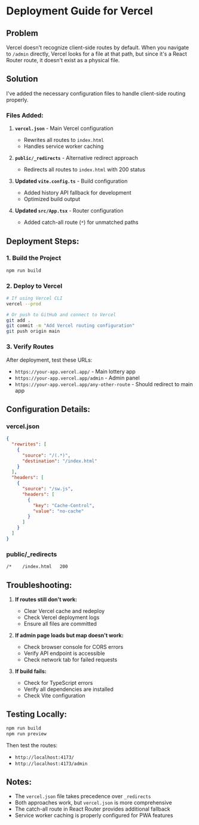 # Deployment Guide for Vercel

## Problem

Vercel doesn't recognize client-side routes by default. When you navigate to `/admin` directly, Vercel looks for a file at that path, but since it's a React Router route, it doesn't exist as a physical file.

## Solution

I've added the necessary configuration files to handle client-side routing properly.

### Files Added:

1. **`vercel.json`** - Main Vercel configuration

   - Rewrites all routes to `index.html`
   - Handles service worker caching

2. **`public/_redirects`** - Alternative redirect approach

   - Redirects all routes to `index.html` with 200 status

3. **Updated `vite.config.ts`** - Build configuration

   - Added history API fallback for development
   - Optimized build output

4. **Updated `src/App.tsx`** - Router configuration
   - Added catch-all route (`*`) for unmatched paths

## Deployment Steps:

### 1. Build the Project

```bash
npm run build
```

### 2. Deploy to Vercel

```bash
# If using Vercel CLI
vercel --prod

# Or push to GitHub and connect to Vercel
git add .
git commit -m "Add Vercel routing configuration"
git push origin main
```

### 3. Verify Routes

After deployment, test these URLs:

- `https://your-app.vercel.app/` - Main lottery app
- `https://your-app.vercel.app/admin` - Admin panel
- `https://your-app.vercel.app/any-other-route` - Should redirect to main app

## Configuration Details:

### vercel.json

```json
{
  "rewrites": [
    {
      "source": "/(.*)",
      "destination": "/index.html"
    }
  ],
  "headers": [
    {
      "source": "/sw.js",
      "headers": [
        {
          "key": "Cache-Control",
          "value": "no-cache"
        }
      ]
    }
  ]
}
```

### public/\_redirects

```
/*    /index.html   200
```

## Troubleshooting:

1. **If routes still don't work:**

   - Clear Vercel cache and redeploy
   - Check Vercel deployment logs
   - Ensure all files are committed

2. **If admin page loads but map doesn't work:**

   - Check browser console for CORS errors
   - Verify API endpoint is accessible
   - Check network tab for failed requests

3. **If build fails:**
   - Check for TypeScript errors
   - Verify all dependencies are installed
   - Check Vite configuration

## Testing Locally:

```bash
npm run build
npm run preview
```

Then test the routes:

- `http://localhost:4173/`
- `http://localhost:4173/admin`

## Notes:

- The `vercel.json` file takes precedence over `_redirects`
- Both approaches work, but `vercel.json` is more comprehensive
- The catch-all route in React Router provides additional fallback
- Service worker caching is properly configured for PWA features
